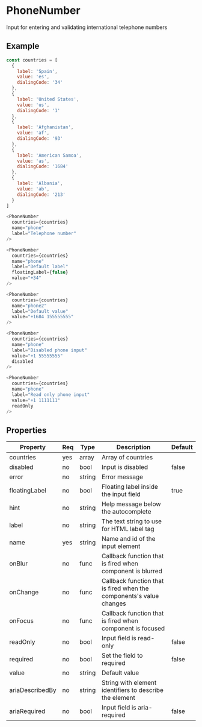 # PhoneNumber

Input for entering and validating international telephone numbers

## Example

```javascript
const countries = [
  {
    label: 'Spain',
    value: 'es',
    dialingCode: '34'
  },
  {
    label: 'United States',
    value: 'us',
    dialingCode: '1'
  },
  {
    label: 'Afghanistan',
    value: 'af',
    dialingCode: '93'
  },
  {
    label: 'American Samoa',
    value: 'as',
    dialingCode: '1684'
  },
  {
    label: 'Albania',
    value: 'ab',
    dialingCode: '213'
  }
]

<PhoneNumber
  countries={countries}
  name="phone"
  label="Telephone number"
/>

<PhoneNumber
  countries={countries}
  name="phone"
  label="Default label"
  floatingLabel={false}
  value="+34"
/>

<PhoneNumber
  countries={countries}
  name="phone2"
  label="Default value"
  value="+1684 155555555"
/>

<PhoneNumber
  countries={countries}
  name="phone"
  label="Disabled phone input"
  value="+1 55555555"
  disabled
/>

<PhoneNumber
  countries={countries}
  name="phone"
  label="Read only phone input"
  value="+1 1111111"
  readOnly
/>
```

## Properties

| Property        | Req | Type   | Description                                                         | Default |
| --------------- | --- | ------ | ------------------------------------------------------------------- | ------- |
| countries       | yes | array  | Array of countries                                                  |         |
| disabled        | no  | bool   | Input is disabled                                                   | false   |
| error           | no  | string | Error message                                                       |         |
| floatingLabel   | no  | bool   | Floating label inside the input field                               | true    |
| hint            | no  | string | Help message below the autocomplete                                 |         |
| label           | no  | string | The text string to use for HTML label tag                           |         |
| name            | yes | string | Name and id of the input element                                    |         |
| onBlur          | no  | func   | Callback function that is fired when component is blurred           |         |
| onChange        | no  | func   | Callback function that is fired when the components's value changes |         |
| onFocus         | no  | func   | Callback function that is fired when component is focused           |         |
| readOnly        | no  | bool   | Input field is read-only                                            | false   |
| required        | no  | bool   | Set the field to required                                           | false   |
| value           | no  | string | Default value                                                       |         |
| ariaDescribedBy | no  | string | String with element identifiers to describe the element             |         |
| ariaRequired    | no  | bool    | Input field is aria-required                                       | false   |
